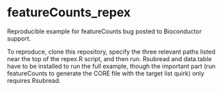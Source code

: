 # featureCounts_repex
Reproducible example for featureCounts bug posted to Bioconductor support.

To reproduce, clone this repository, specify the three relevant paths listed near the top of the repex.R script, and then run. Rsubread and data.table have to be installed to run the full example, though the important part (run featureCounts to generate the CORE file with the target list quirk) only requires Rsubread.
